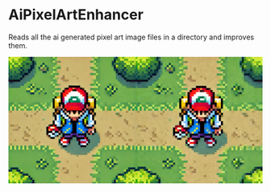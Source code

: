 # AiPixelArtEnhancer

Reads all the ai generated pixel art image files in a directory and improves them.

![Alt text](result_side_by_side.png)
